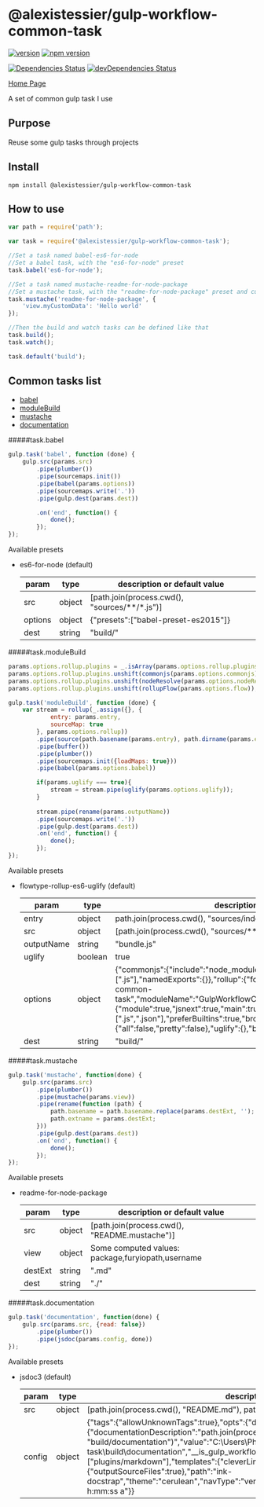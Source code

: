 @alexistessier/gulp-workflow-common-task
================

[![version](https://img.shields.io/badge/version-2.7.0-blue.svg)](https://github.com/AlexisTessier/gulp-workflow-common-task#readme)
[![npm version](https://badge.fury.io/js/%40alexistessier%2Fgulp-workflow-common-task.svg)](https://badge.fury.io/js/%40alexistessier%2Fgulp-workflow-common-task)

[![Dependencies Status](https://david-dm.org/AlexisTessier/gulp-workflow-common-task.svg)](https://david-dm.org/AlexisTessier/gulp-workflow-common-task)
[![devDependencies Status](https://david-dm.org/AlexisTessier/gulp-workflow-common-task/dev-status.svg)](https://david-dm.org/AlexisTessier/gulp-workflow-common-task#info=devDependencies)

[Home Page](https://github.com/AlexisTessier/gulp-workflow-common-task#readme)

A set of common gulp task I use

Purpose
-------

Reuse some gulp tasks through projects

Install
-------

```
npm install @alexistessier/gulp-workflow-common-task
```

How to use
----------

```javascript
var path = require('path');

var task = require('@alexistessier/gulp-workflow-common-task');

//Set a task named babel-es6-for-node
//Set a babel task, with the "es6-for-node" preset
task.babel('es6-for-node');

//Set a task named mustache-readme-for-node-package
//Set a mustache task, with the "readme-for-node-package" preset and custom params
task.mustache('readme-for-node-package', {
	'view.myCustomData': 'Hello world'
});

//Then the build and watch tasks can be defined like that
task.build();
task.watch();

task.default('build');
```

Common tasks list
-----------------

- [babel](#taskbabel)
- [moduleBuild](#taskmodulebuild)
- [mustache](#taskmustache)
- [documentation](#taskdocumentation)

#####task.babel
```javascript
gulp.task('babel', function (done) {
	gulp.src(params.src)
		.pipe(plumber())
		.pipe(sourcemaps.init())
		.pipe(babel(params.options))
		.pipe(sourcemaps.write('.'))
		.pipe(gulp.dest(params.dest))

		.on('end', function() {
			done();
		});
});
```

Available presets

- es6-for-node (default)

	param|type|description or default value
	--------|--------|--------
	src|object|[path.join(process.cwd(), "sources/**/*.js")]
	options|object|{"presets":["babel-preset-es2015"]}
	dest|string|"build/"



#####task.moduleBuild
```javascript
params.options.rollup.plugins = _.isArray(params.options.rollup.plugins) ? params.options.rollup.plugins : [];
params.options.rollup.plugins.unshift(commonjs(params.options.commonjs));
params.options.rollup.plugins.unshift(nodeResolve(params.options.nodeResolve));
params.options.rollup.plugins.unshift(rollupFlow(params.options.flow));

gulp.task('moduleBuild', function (done) {
	var stream = rollup(_.assign({}, {
			entry: params.entry,
			sourceMap: true
		}, params.options.rollup))
		.pipe(source(path.basename(params.entry), path.dirname(params.entry)))
		.pipe(buffer())
		.pipe(plumber())
		.pipe(sourcemaps.init({loadMaps: true}))
		.pipe(babel(params.options.babel))

		if(params.uglify === true){
			stream = stream.pipe(uglify(params.options.uglify));
		}
		
		stream.pipe(rename(params.outputName))
		.pipe(sourcemaps.write('.'))
		.pipe(gulp.dest(params.dest))
		.on('end', function() {
			done();
		});
});
```

Available presets

- flowtype-rollup-es6-uglify (default)

	param|type|description or default value
	--------|--------|--------
	entry|object|path.join(process.cwd(), "sources/index.js")
	src|object|[path.join(process.cwd(), "sources/**/*.js")]
	outputName|string|"bundle.js"
	uglify|boolean|true
	options|object|{"commonjs":{"include":"node_modules/**","exclude":[],"extensions":[".js"],"namedExports":{}},"rollup":{"format":"umd","moduleId":"gulp-workflow-common-task","moduleName":"GulpWorkflowCommonTask","indent":false},"nodeResolve":{"module":true,"jsnext":true,"main":true,"skip":[],"extensions":[".js",".json"],"preferBuiltins":true,"browser":true},"flow":{"all":false,"pretty":false},"uglify":{},"babel":{"presets":["es2015"]}}
	dest|string|"build/"



#####task.mustache
```javascript
gulp.task('mustache', function(done) {
	gulp.src(params.src)
		.pipe(plumber())
		.pipe(mustache(params.view))
		.pipe(rename(function (path) {
			path.basename = path.basename.replace(params.destExt, '');
			path.extname = params.destExt;
		}))
		.pipe(gulp.dest(params.dest))
		.on('end', function() {
			done();
		});
});
```

Available presets

- readme-for-node-package

	param|type|description or default value
	--------|--------|--------
	src|object|[path.join(process.cwd(), "README.mustache")]
	view|object|Some computed values: package,furyiopath,username
	destExt|string|".md"
	dest|string|"./"



#####task.documentation
```javascript
gulp.task('documentation', function(done) {
	gulp.src(params.src, {read: false})
		.pipe(plumber())
		.pipe(jsdoc(params.config, done))
});
```

Available presets

- jsdoc3 (default)

	param|type|description or default value
	--------|--------|--------
	src|object|[path.join(process.cwd(), "README.md"), path.join(process.cwd(), "sources/**/*.js")]
	config|object|{"tags":{"allowUnknownTags":true},"opts":{"destination":{"documentationDescription":"path.join(process.cwd(), \"build/documentation\")","value":"C:\\Users\\Phend\\Desktop\\dev\\gulp-workflow-common-task\\build\\documentation","__is_gulp_workflow_common_task_computed_parameters":true}},"plugins":["plugins/markdown"],"templates":{"cleverLinks":false,"monospaceLinks":false,"default":{"outputSourceFiles":true},"path":"ink-docstrap","theme":"cerulean","navType":"vertical","linenums":true,"dateFormat":"MMMM Do YYYY, h:mm:ss a"}}


